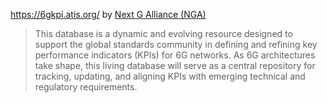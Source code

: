 https://6gkpi.atis.org/ by [Next G Alliance (NGA)](https://nextgalliance.org/)

> This database is a dynamic and evolving resource designed to support the global standards community in defining and refining key performance indicators (KPIs) for 6G networks. As 6G architectures take shape, this living database will serve as a central repository for tracking, updating, and aligning KPIs with emerging technical and regulatory requirements.
